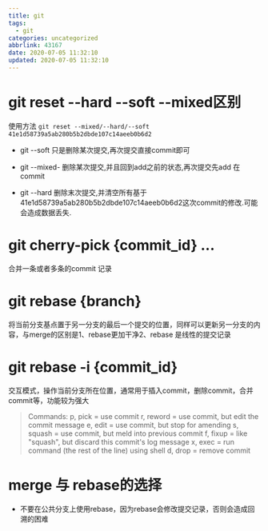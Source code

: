 ```yaml
---
title: git
tags:
  - git
categories: uncategorized
abbrlink: 43167
date: 2020-07-05 11:32:10
updated: 2020-07-05 11:32:10
---
```

# git reset --hard --soft --mixed区别
使用方法
`git reset --mixed/--hard/--soft  41e1d58739a5ab280b5b2dbde107c14aeeb0b6d2`

- git --soft
只是删除某次提交,再次提交直接commit即可

- git --mixed- 
删除某次提交,并且回到add之前的状态,再次提交先add  在commit

- git --hard
删除末次提交,并清空所有基于41e1d58739a5ab280b5b2dbde107c14aeeb0b6d2这次commit的修改.可能会造成数据丢失.

# git cherry-pick {commit_id} ...
合并一条或者多条的commit 记录

# git rebase {branch}
将当前分支基点置于另一分支的最后一个提交的位置，同样可以更新另一分支的内容，与merge的区别是1、rebase更加干净2、rebase 是线性的提交记录

# git rebase -i {commit_id}
交互模式，操作当前分支所在位置，通常用于插入commit，删除commit，合并commit等，功能较为强大
>  Commands:
   p, pick = use commit
   r, reword = use commit, but edit the commit message
   e, edit = use commit, but stop for amending
   s, squash = use commit, but meld into previous commit
   f, fixup = like "squash", but discard this commit's log message
   x, exec = run command (the rest of the line) using shell
   d, drop = remove commit

# merge 与 rebase的选择
- 不要在公共分支上使用rebase，因为rebase会修改提交记录，否则会造成回溯的困难

